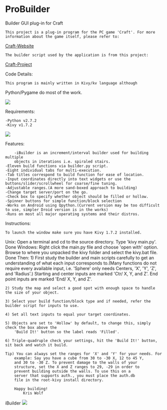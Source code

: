 ProBuilder
==========

Builder GUI plug-in for Craft

    This project is a plug-in program for the PC game 'Craft'. For more
    information about the game itself, please refer to:
[Craft-Website](http://www.michaelfogleman.com/craft/)

    The builder script used by the application is from this project:
[Craft-Project](http:github.com/fogleman/Craft/)

Code Details:
    
    This program is mainly written in Kivy/kv language although
Python/Pygame do most of the work.
    
![](https://raw.github.com/MrSilent/ProBuilder/master/screenshot_2.png)

Requirements:
    
	-Python v2.7.2
	-Kivy v1.7.2
	
![](https://raw.github.com/MrSilent/ProBuilder/master/screenshot_1.png)

Features:
    
        -iBuilder is an increment/interval builder used for building multiple
        objects in iterations i.e. spiraled stairs.
	-Eleven build functions via builder.py script.
	-Eight individual tabs for multi-execution.
	-Tab titles correspond to build function for ease of location.
	-Input coordinates directly into text widgets or use the
	buttons/slider/scrollwheel for coarse/fine tuning.
	-Adjustable ranges.(A more sand-boxed approach to building)
	-Change target server/port on the go.
	-Check box to specify whether object should be filled or hollow.
	-Spinner buttons for simple function/block selection
	-Works on Android using Qpython.(Current version may be too difficult
	to use, simpler Droid version is in the works)
	-Runs on most all major operating systems and their distros.

Instructions:
    
    To launch the window make sure you have Kivy 1.7.2 installed.
Unix:
    Open a terminal and cd to the source directory. Type 'kivy main.py'.
    Done
Windows:
    Right click the main.py file and choose 'open with' option. Browse to
    where you unpacked the kivy folder and select the kivy.bat file.
    Done
Then:
        1) First study the builder and main scripts carefully to get an
        understanding of what each input corresponds to.(Many
        functions do not require every available input, i.e. 'Sphere'
        only needs Centers, 'X', 'Y', 'Z', and 'Radius'.) Starting and
        center inputs are marked 'Ctr/ X, Y, and Z'. End point inputs
        are marked 'End/ X, Y, and Z'.

	2) Study the map and select a good spot with enough space to handle the size of your object.

	3) Select your build function/block type and if needed, refer the builder script for inputs to use.

	4) Set all text inputs to equal your target coordinates.

	5) Objects are set to 'Hollow' by default, to change this, simply check the box above the
	    'Build It!' button so the label reads 'Filled'.

	6) Triple-quadruple check your settings, hit the 'Build It!' button, sit back and watch it build.

	Tip) You can always set the ranges for 'X' and 'Y' for your needs. For
	    example: Say you have a cube from 30 to -30 X, 12 to 45 Y,
	    and 30 to -30 Z. To prevent damage to the walls of your
	    structure, set the X and Z ranges to 29, -29 in order to
	    prevent building outside the walls. To use this on a
	    server that supports auth., you must place the auth.db
	    file in the root-kivy install directory.

		Happy building!
			Kris Wolf

iBuilder
![](https://raw.github.com/MrSilent/ProBuilder/master/ibuilder.png)
